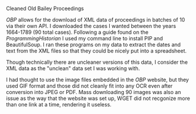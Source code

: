 Cleaned Old Bailey Proceedings

<em>OBP</em> allows for the download of XML data of proceedings in batches of 10 via their own API. 
I downloaded the cases I wanted between the years 1664-1789 (90 total cases). 
Following a guide found on the <em>ProgrammingHistorian</em> I used my command line to install PIP and BeautifulSoup. 
I ran these programs on my data to extract the dates and text from the XML files so that they could be nicely put into a spreadsheet.

Though technically there are uncleaner versions of this data, I consider the XML data as the  "unclean" data set I was working with.

I had thought to use the image files embedded in the <em>OBP</em> website, but they used GIF format and those did not cleanly fit into any OCR even after conversion into JPEG or PDF. 
Mass downloading 90 images was also an issue as the way that the website was set up, WGET did not recgonize more than one link at a time, rendering it useless. 
